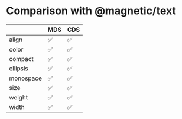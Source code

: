 # Comparison with @magnetic/text

|           | MDS | CDS |
| --------- | --- | --- |
| align     | ✅  | ✅  |
| color     | ✅  | ✅  |
| compact   | ✅  | ✅  |
| ellipsis  | ✅  | ✅  |
| monospace | ✅  | ✅  |
| size      | ✅  | ✅  |
| weight    | ✅  | ✅  |
| width     | ✅  | ✅  |
